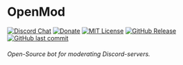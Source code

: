 # OpenMod

[![Discord Chat](https://img.shields.io/discord/737228376267292723.svg?color=orange&style=flat-square)](https://discord.gg/PAWwUB5)
[![Donate](https://img.shields.io/badge/$-support-orange.svg?style=flat-square)](https://donate.stream/arslee)
[![MIT License](https://img.shields.io/apm/l/atomic-design-ui.svg?color=blue&style=flat-square)](https://github.com/OpenBots-Discord/OpenMod/blob/main/LICENSE)
[![GitHub Release](https://img.shields.io/github/release/OpenBots-Discord/OpenMod.svg?color=blue&style=flat-square)](https://github.com/OpenBots-Discord/OpenMod/releases)
[![GitHub last commit](https://img.shields.io/github/last-commit/OpenBots-Discord/OpenMod.svg?style=flat-square)]()

###### Open-Source bot for moderating Discord-servers.
